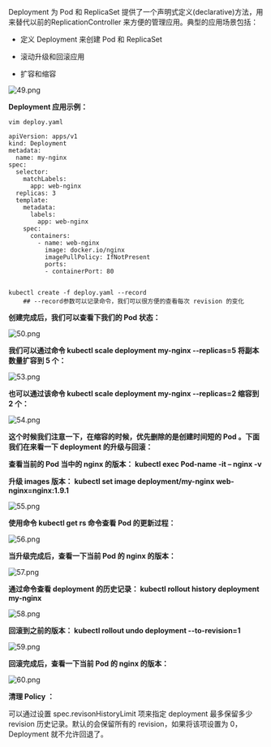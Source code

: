 Deployment 为 Pod 和 ReplicaSet 提供了一个声明式定义(declarative)方法，用来替代以前的ReplicationController 来方便的管理应用。典型的应用场景包括：

- 定义 Deployment 来创建 Pod 和 ReplicaSet

- 滚动升级和回滚应用

- 扩容和缩容

![49.png](https://www.zutuanxue.com:8000/static/media/images/2020/10/10/1602328553716.png)

**Deployment 应用示例：**

```
vim deploy.yaml

apiVersion: apps/v1
kind: Deployment
metadata:
  name: my-nginx
spec:
  selector:
    matchLabels:
      app: web-nginx
  replicas: 3
  template:
    metadata:
      labels:
        app: web-nginx
    spec:
      containers:
        - name: web-nginx
          image: docker.io/nginx
          imagePullPolicy: IfNotPresent
          ports:
          - containerPort: 80


kubectl create -f deploy.yaml --record
	## --record参数可以记录命令，我们可以很方便的查看每次 revision 的变化
```

**创建完成后，我们可以查看下我们的 Pod 状态：**

![50.png](https://www.zutuanxue.com:8000/static/media/images/2020/10/10/1602328566876.png)


**我们可以通过命令 kubectl scale deployment my-nginx --replicas=5 将副本数量扩容到 5 个：**

![53.png](https://www.zutuanxue.com:8000/static/media/images/2020/10/10/1602328576964.png)

**也可以通过该命令 kubectl scale deployment my-nginx --replicas=2 缩容到 2 个：**

![54.png](https://www.zutuanxue.com:8000/static/media/images/2020/10/10/1602328582504.png)

**这个时候我们注意一下，在缩容的时候，优先删除的是创建时间短的 Pod 。下面我们在来看一下 deployment 的升级与回滚：**

**查看当前的 Pod 当中的 nginx 的版本： kubectl exec Pod-name -it – nginx -v**

**升级 images 版本： kubectl set image deployment/my-nginx web-nginx=nginx:1.9.1**

![55.png](https://www.zutuanxue.com:8000/static/media/images/2020/10/10/1602328593851.png)

**使用命令 kubectl get rs 命令查看 Pod 的更新过程：**

![56.png](https://www.zutuanxue.com:8000/static/media/images/2020/10/10/1602328600900.png)

**当升级完成后，查看一下当前 Pod 的 nginx 的版本：**

![57.png](https://www.zutuanxue.com:8000/static/media/images/2020/10/10/1602328607639.png)

**通过命令查看 deployment 的历史记录： kubectl rollout history deployment my-nginx**

![58.png](https://www.zutuanxue.com:8000/static/media/images/2020/10/10/1602328614191.png)

**回滚到之前的版本： kubectl rollout undo deployment --to-revision=1**

![59.png](https://www.zutuanxue.com:8000/static/media/images/2020/10/10/1602328621007.png)

**回滚完成后，查看一下当前 Pod 的 nginx 的版本：**

![60.png](https://www.zutuanxue.com:8000/static/media/images/2020/10/10/1602328627324.png)

**清理 Policy ：**

可以通过设置 spec.revisonHistoryLimit 项来指定 deployment 最多保留多少 revision 历史记录。默认的会保留所有的 revision，如果将该项设置为 0，Deployment 就不允许回退了。